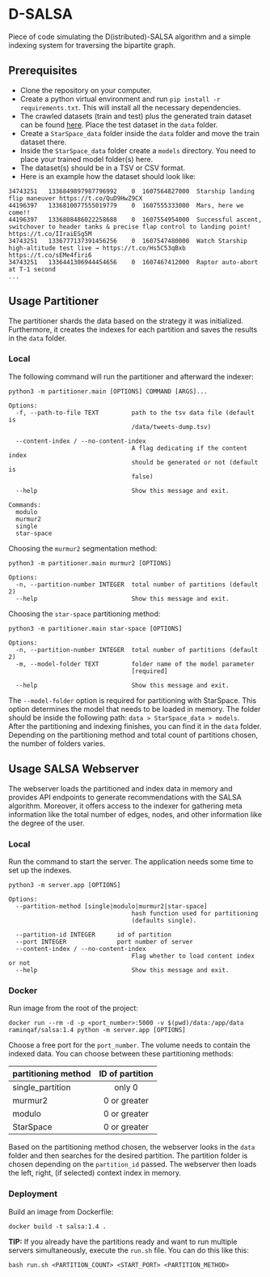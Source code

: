 # D-SALSA

Piece of code simulating the D(istributed)-SALSA algorithm and a simple indexing system for traversing the bipartite graph.

## Prerequisites

* Clone the repository on your computer.
* Create a python virtual environment and run `pip install -r requirements.txt`. This will install all the necessary
  dependencies.
* The crawled datasets (train and test) plus the generated train dataset can be
  found [here](https://mega.nz/folder/BQhzVQBD#_7EQ9ujrU2irq-BRfNOUdw). Place the test dataset in the `data` folder.
* Create a `StarSpace_data` folder inside the `data` folder and move the train dataset there.
* Inside the `StarSpace_data` folder create a `models` directory. You need to place your trained model folder(s) here.
* The dataset(s) should be in a TSV or CSV format.
* Here is an example how the dataset should look like:

```tsv
34743251   1336849897987796992    0  1607564827000  Starship landing flip maneuver https://t.co/QuD9HwZ9CX
44196397   1336810077555019779    0  1607555333000  Mars, here we come!!
44196397   1336808486022258688    0  1607554954000  Successful ascent, switchover to header tanks & precise flap control to landing point! https://t.co/IIraiESg5M
34743251   1336777137391456256    0  1607547480000  Watch Starship high-altitude test live → https://t.co/Hs5C53qBxb https://t.co/sEMe4firi6
34743251   1336441306944454656    0  1607467412000  Raptor auto-abort at T-1 second
...
```

## Usage Partitioner

The partitioner shards the data based on the strategy it was initialized. Furthermore, it creates the indexes for each
partition and saves the results in the `data` folder.

### Local

The following command will run the partitioner and afterward the indexer:

```shell
python3 -m partitioner.main [OPTIONS] COMMAND [ARGS]...

Options:
  -f, --path-to-file TEXT         path to the tsv data file (default is
                                  /data/tweets-dump.tsv)

  --content-index / --no-content-index
                                  A flag dedicating if the content index
                                  should be generated or not (default is
                                  false)

  --help                          Show this message and exit.

Commands:
  modulo
  murmur2
  single
  star-space
```

Choosing the `murmur2` segmentation method:

```shell
python3 -m partitioner.main murmur2 [OPTIONS]

Options:
  -n, --partition-number INTEGER  total number of partitions (default 2)
  --help                          Show this message and exit.

```

Choosing the `star-space` partitioning method:

```shell
python3 -m partitioner.main star-space [OPTIONS]

Options:
  -n, --partition-number INTEGER  total number of partitions (default 2)
  -m, --model-folder TEXT         folder name of the model parameter
                                  [required]

  --help                          Show this message and exit.

```

The `--model-folder` option is required for partitioning with StarSpace. This option determines the model that needs to
be loaded in memory. The folder should be inside the following path: `data > StarSpace_data > models`.
<br/> After the partitioning and indexing finishes, you can find it in the `data` folder. Depending on the partitioning
method and total count of partitions chosen, the number of folders varies.

## Usage SALSA Webserver

The webserver loads the partitioned and index data in memory and provides API endpoints to generate recommendations with
the SALSA algorithm. Moreover, it offers access to the indexer for gathering meta information like the total number of
edges, nodes, and other information like the degree of the user.

### Local

Run the command to start the server. The application needs some time to set up the indexes.

```shell
python3 -m server.app [OPTIONS]

Options:
  --partition-method [single|modulo|murmur2|star-space]
                                  hash function used for partitioning
                                  (defaults single).

  --partition-id INTEGER      id of partition
  --port INTEGER              port number of server
  --content-index / --no-content-index
                                  Flag whether to load content index or not
  --help                          Show this message and exit.

```

### Docker

Run image from the root of the project:

```shell
docker run --rm -d -p <port_number>:5000 -v $(pwd)/data:/app/data raminqaf/salsa:1.4 python -m server.app [OPTIONS]
```

Choose a free port for the `port_number`. The volume needs to contain the indexed data. You can choose between these
partitioning methods:

| partitioning method  | ID of partition   |
| -------------------- |:---------------------:|
| single_partition     | only 0                |
| murmur2              | 0 or greater          |
| modulo               | 0 or greater          |
| StarSpace            | 0 or greater          |

Based on the partitioning method chosen, the webserver looks in the `data` folder and then searches for the desired
partition. The partition folder is chosen depending on the `partition_id` passed. The webserver then loads the left,
right, (if selected) context index in memory.

### Deployment

Build an image from Dockerfile:

```shell
docker build -t salsa:1.4 .
```

**TIP:** If you already have the partitions ready and want to run multiple servers simultaneously, execute the `run.sh`
file. You can do this like this:

```shell
bash run.sh <PARTITION_COUNT> <START_PORT> <PARTITION_METHOD>
```
